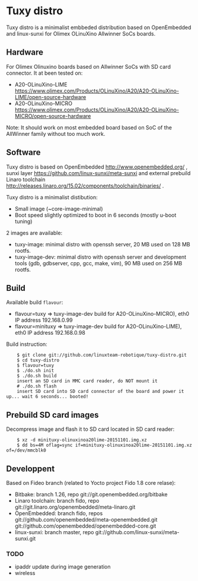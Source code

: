 
# Tuxy distro

Tuxy distro is a minimalist embbeded distribution based on OpenEmbedded and linux-sunxi for Olimex OLinuXino Allwinner SoCs boards.

## Hardware

For Olimex Olinuxino boards based on Allwinner SoCs with SD card connector. It at been tested on:
- A20-OLinuXino-LIME https://www.olimex.com/Products/OLinuXino/A20/A20-OLinuXino-LIME/open-source-hardware
- A20-OLinuXino-MICRO https://www.olimex.com/Products/OLinuXino/A20/A20-OLinuXino-MICRO/open-source-hardware

Note: It should work on most embedded board based on SoC of the AllWinner family without too much work.

## Software

Tuxy distro is based on OpenEmbedded http://www.openembedded.org/ , sunxi layer https://github.com/linux-sunxi/meta-sunxi and external prebuild Linaro toolchain http://releases.linaro.org/15.02/components/toolchain/binaries/ .

Tuxy distro is a minimalist distibution:
- Small image (~core-image-minimal)
- Boot speed slightly optimized to boot in 6 seconds (mostly u-boot tuning)

2 images are available:
- tuxy-image: minimal distro with openssh server, 20 MB used on 128 MB rootfs.
- tuxy-image-dev: minimal distro with openssh server and development tools (gdb, gdbserver, cpp, gcc, make, vim), 90 MB used on 256 MB rootfs.

## Build

Available build `flavour`:
- flavour=tuxy => tuxy-image-dev build for A20-OLinuXino-MICRO), eth0 IP address 192.168.0.99
- flavour=minituxy => tuxy-image-dev build for A20-OLinuXino-LIME), eth0 IP address 192.168.0.98

Build instruction:
```
    $ git clone git://github.com/linuxteam-robotique/tuxy-distro.git
    $ cd tuxy-distro
    $ flavour=tuxy
    $ ./do.sh init
    $ ./do.sh build
    insert an SD card in MMC card reader, do NOT mount it
    # ./do.sh flash
    insert SD card into SD card connector of the board and power it up... wait 6 seconds... booted!
```

## Prebuild SD card images

Decompress image and flash it to SD card located in SD card reader:
```
    $ xz -d minituxy-olinuxinoa20lime-20151101.img.xz
    $ dd bs=4M oflag=sync if=minituxy-olinuxinoa20lime-20151101.img.xz of=/dev/mmcblk0
```
## Developpent

Based on Fideo branch (related to Yocto project Fido 1.8 core relase):
  - Bitbake: branch 1.26, repo git://git.openembedded.org/bitbake
  - Linaro toolchain: branch fido, repo git://git.linaro.org/openembedded/meta-linaro.git
  - OpenEmbedded: branch fido, repos git://github.com/openembedded/meta-openembedded.git git://github.com/openembedded/openembedded-core.git
  - linux-sunxi: branch master, repo git://github.com/linux-sunxi/meta-sunxi.git

### TODO
- ipaddr update during image generation
- wireless

